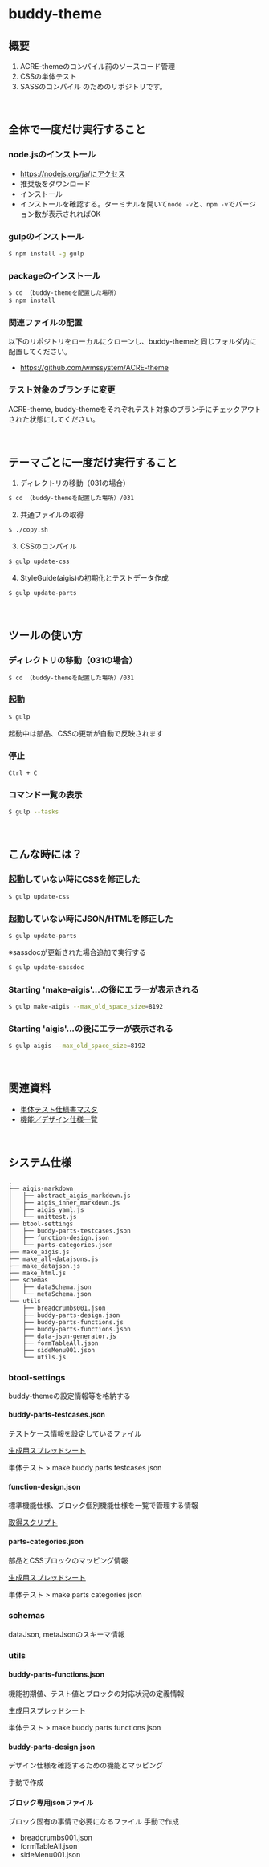 # buddy-theme

## 概要
1. ACRE-themeのコンパイル前のソースコード管理
2. CSSの単体テスト
3. SASSのコンパイル
のためのリポジトリです。

<br>

## 全体で一度だけ実行すること

### node.jsのインストール
  - https://nodejs.org/ja/にアクセス
  - 推奨版をダウンロード
  - インストール
  - インストールを確認する。ターミナルを開いて`node -v`と、`npm -v`でバージョン数が表示されればOK


### gulpのインストール
```sh
$ npm install -g gulp
```

### packageのインストール
```sh
$ cd （buddy-themeを配置した場所）
$ npm install
```

### 関連ファイルの配置
以下のリポジトリをローカルにクローンし、buddy-themeと同じフォルダ内に配置してください。
- https://github.com/wmssystem/ACRE-theme

### テスト対象のブランチに変更
ACRE-theme, buddy-themeをそれぞれテスト対象のブランチにチェックアウトされた状態にしてください。

<br>

## テーマごとに一度だけ実行すること

1. ディレクトリの移動（031の場合）
```sh
$ cd （buddy-themeを配置した場所）/031
```

2. 共通ファイルの取得
```sh
$ ./copy.sh
```

3. CSSのコンパイル
```sh
$ gulp update-css
```

4. StyleGuide(aigis)の初期化とテストデータ作成
```sh
$ gulp update-parts
```

<br>

## ツールの使い方

### ディレクトリの移動（031の場合）
```sh
$ cd （buddy-themeを配置した場所）/031
```

### 起動
```sh
$ gulp
```
起動中は部品、CSSの更新が自動で反映されます

### 停止
```
Ctrl + C
```

### コマンド一覧の表示
```sh
$ gulp --tasks
```

<br>

## こんな時には？

### 起動していない時にCSSを修正した

```sh
$ gulp update-css
```

### 起動していない時にJSON/HTMLを修正した

```sh
$ gulp update-parts
```

※sassdocが更新された場合追加で実行する
```sh
$ gulp update-sassdoc
```

### Starting 'make-aigis'...の後にエラーが表示される

```sh
$ gulp make-aigis --max_old_space_size=8192
```

### Starting 'aigis'...の後にエラーが表示される

```sh
$ gulp aigis --max_old_space_size=8192
```

<br>

## 関連資料

- [単体テスト仕様書マスタ](https://docs.google.com/spreadsheets/d/1SaKg4pTiquk32kw9qauzWWrDsZcNiGSL83G8yULXJIE/edit#gid=852993701)
- [機能／デザイン仕様一覧](https://docs.google.com/spreadsheets/d/1hUg4X2BChH0Uke0HFLX1G4h9MBK__HNb5_TWQ4eL05Y/edit#gid=1396076322)

<br>

## システム仕様
```
.
├── aigis-markdown
│   ├── abstract_aigis_markdown.js
│   ├── aigis_inner_markdown.js
│   ├── aigis_yaml.js
│   └── unittest.js
├── btool-settings
│   ├── buddy-parts-testcases.json
│   ├── function-design.json
│   └── parts-categories.json
├── make_aigis.js
├── make_all-datajsons.js
├── make_datajson.js
├── make_html.js
├── schemas
│   ├── dataSchema.json
│   └── metaSchema.json
└── utils
    ├── breadcrumbs001.json
    ├── buddy-parts-design.json
    ├── buddy-parts-functions.js
    ├── buddy-parts-functions.json
    ├── data-json-generator.js
    ├── formTableAll.json
    ├── sideMenu001.json
    └── utils.js
```

### btool-settings
buddy-themeの設定情報等を格納する

#### buddy-parts-testcases.json
テストケース情報を設定しているファイル

[生成用スプレッドシート](https://docs.google.com/spreadsheets/d/16pk-IFDGNxv7gjVvLemW0kNlOwpuLdcpc8zJYL81N6Y/edit#gid=318273719)

単体テスト > make buddy parts testcases json

#### function-design.json

標準機能仕様、ブロック個別機能仕様を一覧で管理する情報

[取得スクリプト](https://script.google.com/a/wmshome.net/d/1yw1TXWMZCW3-n5IJzYfirvsKSqnuWVVPKZuNhecPf3nQkS6VsKdl8k8k/edit?usp=drive_web)

#### parts-categories.json

部品とCSSブロックのマッピング情報

[生成用スプレッドシート](https://docs.google.com/spreadsheets/d/1kkHsXTtCFVtYcj0ZwbPDukPQkPrzJGrIrVOWGBUqeIg/edit#gid=0)

単体テスト > make parts categories json

### schemas
dataJson, metaJsonのスキーマ情報

### utils

#### buddy-parts-functions.json

機能初期値、テスト値とブロックの対応状況の定義情報

[生成用スプレッドシート](https://docs.google.com/spreadsheets/d/1kkHsXTtCFVtYcj0ZwbPDukPQkPrzJGrIrVOWGBUqeIg/edit#gid=0)

単体テスト > make buddy parts functions json


#### buddy-parts-design.json

デザイン仕様を確認するための機能とマッピング

手動で作成

#### ブロック専用jsonファイル

ブロック固有の事情で必要になるファイル
手動で作成

- breadcrumbs001.json
- formTableAll.json
- sideMenu001.json
